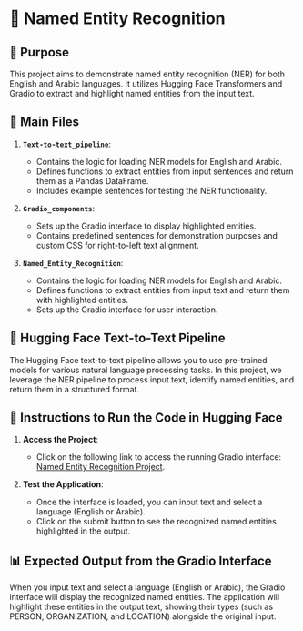 # 🌟 Named Entity Recognition

## 🎯 Purpose

This project aims to demonstrate named entity recognition (NER) for both English and Arabic languages. It utilizes Hugging Face Transformers and Gradio to extract and highlight named entities from the input text.

## 📂 Main Files

1. **`Text-to-text_pipeline`**: 
   - Contains the logic for loading NER models for English and Arabic.
   - Defines functions to extract entities from input sentences and return them as a Pandas DataFrame.
   - Includes example sentences for testing the NER functionality.

2. **`Gradio_components`**: 
   - Sets up the Gradio interface to display highlighted entities.
   - Contains predefined sentences for demonstration purposes and custom CSS for right-to-left text alignment.

3. **`Named_Entity_Recognition`**: 
   - Contains the logic for loading NER models for English and Arabic.
   - Defines functions to extract entities from input text and return them with highlighted entities.
   - Sets up the Gradio interface for user interaction.

## 🔄 Hugging Face Text-to-Text Pipeline

The Hugging Face text-to-text pipeline allows you to use pre-trained models for various natural language processing tasks. In this project, we leverage the NER pipeline to process input text, identify named entities, and return them in a structured format.

## 🚀 Instructions to Run the Code in Hugging Face

1. **Access the Project**:
   - Click on the following link to access the running Gradio interface: [Named Entity Recognition Project](https://huggingface.co/spaces/1Noura/Named_Entity_Recognition).

2. **Test the Application**:
   - Once the interface is loaded, you can input text and select a language (English or Arabic).
   - Click on the submit button to see the recognized named entities highlighted in the output.

## 📊 Expected Output from the Gradio Interface

When you input text and select a language (English or Arabic), the Gradio interface will display the recognized named entities. The application will highlight these entities in the output text, showing their types (such as PERSON, ORGANIZATION, and LOCATION) alongside the original input.



